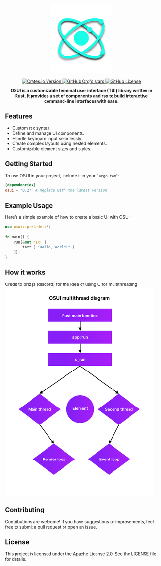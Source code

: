 <p align="center">
  <img src="github/OSUIw.svg" alt="OSUI" width="200px"/>
</p>

<p align="center">
  <a href="https://crates.io/crates/osui">
  <img alt="Crates.io Version" src="https://img.shields.io/crates/v/osui?style=flat">
  </a>
  <a href="https://github.com/osui-rs">
    <img alt="GitHub Org's stars" src="https://img.shields.io/github/stars/osui-rs?style=flat">
  </a>
  <a href="https://github.com/osui-rs/osui">
    <img alt="GitHub License" src="https://img.shields.io/github/license/osui-rs/osui?style=flat">
  </a>
</p>

<p align="center">
  <b>OSUI is a customizable terminal user interface (TUI) library written in Rust. It provides a set of components and rsx to build interactive command-line interfaces with ease.</b>
</p>

## Features

- Custom rsx syntax.
- Define and manage UI components.
- Handle keyboard input seamlessly.
- Create complex layouts using nested elements.
- Customizable element sizes and styles.

## Getting Started

To use OSUI in your project, include it in your `Cargo.toml`:

```toml
[dependencies]
osui = "0.2"  # Replace with the latest version
```

## Example Usage

Here’s a simple example of how to create a basic UI with OSUI:

```rust
use osui::prelude::*;

fn main() {
    run(&mut rsx! {
        text { "Hello, World!" }
    });
}
```

## How it works
Credit to priz.js (discord) for the idea of using C for multithreading
<img src="github/multithread.png"/>

## Contributing

Contributions are welcome! If you have suggestions or improvements, feel free to submit a pull request or open an issue.

## License

This project is licensed under the Apache License 2.0. See the LICENSE file for details.

